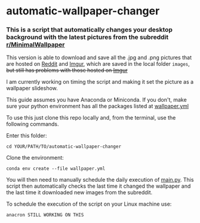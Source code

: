 # automatic-wallpaper-changer
### This is a script that automatically changes your desktop background with the latest pictures from the subreddit [r/MinimalWallpaper](https://www.reddit.com/r/MinimalWallpaper/)

This version is able to download and save all the .jpg and .png pictures that are hosted on [Reddit](www.reddit.com) and [Imgur](http://imgur.com/), which are saved in the local folder `images`, <del>but still has problems with those hosted on [Imgur](http://imgur.com/)

I am currently working on timing the script and making it set the picture as a wallpaper slideshow.

This guide assumes you have Anaconda or Miniconda. If you don't, make sure your python environment has all the packages listed at [wallpaper.yml](wallpaper.yml)

To use this just clone this repo locally and, from the terminal, use the following commands.

Enter this folder:
```
cd YOUR/PATH/TO/automatic-wallpaper-changer
```

Clone the environment:
```
conda env create --file wallpaper.yml
```

You will then need to manually schedule the daily execution of [main.py](src/main.py). This script then automatically checks the last time it changed the wallpaper and the last time it downloaded new images from the subreddit.

To schedule the execution of the script on your Linux machine use:
```
anacron STILL WORKING ON THIS
```
